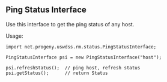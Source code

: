 Ping Status Interface
---------------------
Use this interface to get the ping status of any host.

Usage:

    import net.progeny.uswdss.rm.status.PingStatusInterface;

    PingStatusInterface psi = new PingStatusInterface("host");

    psi.refreshStatus();  // ping host, refresh status
    psi.getStatus();      // return Status

